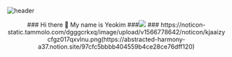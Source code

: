 

<!--
**duswnsxnxn/duswnsxnxn** is a ✨ _special_ ✨ repository because its `README.md` (this file) appears on your GitHub profile.

Here are some ideas to get you started:

- 🔭 I’m currently working on ...
- 🌱 I’m currently learning ...
- 👯 I’m looking to collaborate on ...
- 🤔 I’m looking for help with ...
- 💬 Ask me about ...
- 📫 How to reach me: ...
- 😄 Pronouns: ...
- ⚡ Fun fact: ...
-->
![header](https://capsule-render.vercel.app/api?type=wave&color=auto&height=300&section=header&text=capsule%20render&fontSize=90)
<div align="center">
### Hi there 👋 My name is Yeokim
  ###<img src="https://capsule-render.vercel.app/api?type=wave&color=auto&height=300&section=header&text=capsule%20render&fontSize=90">
### https://noticon-static.tammolo.com/dgggcrkxq/image/upload/v1566778642/noticon/kjaaizycfgz017qxvlnu.png(https://abstracted-harmony-a37.notion.site/97cfc5bbbb404559b4ce28ce76dff120)
</div>

